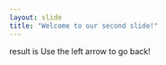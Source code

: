 ```yaml
---
layout: slide
title: "Welcome to our second slide!"
---
```

result is
Use the left arrow to go back!
